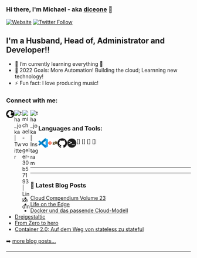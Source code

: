 ### Hi there, I'm Michael - aka [diceone][website] 👋 

[![Website](https://img.shields.io/website?label=dev-ops.de&style=for-the-badge&url=https%3A%2F%2Fwww.dev-ops.de)](https://www.dev-ops.de)
[![Twitter Follow](https://img.shields.io/twitter/follow/tha_joka?color=1DA1F2&logo=twitter&style=for-the-badge)](https://twitter.com/intent/follow?original_referer=https%3A%2F%2Fgithub.com%2FcodeSTACKr&screen_name=diceone)

## I'm a Husband, Head of, Administrator and Developer!!

- 🌱 I’m currently learning everything 🤣
- 🥅 2022 Goals: More Automation! Building the cloud; Learnning new technology!
- ⚡ Fun fact: I love producing music!

### Connect with me:

[<img align="left" alt="www.dev-ops-de" width="22px" src="https://raw.githubusercontent.com/iconic/open-iconic/master/svg/globe.svg" />][website]
[<img align="left" alt="tha_joka | Twitter" width="22px" src="https://cdn.jsdelivr.net/npm/simple-icons@v3/icons/twitter.svg" />][twitter]
[<img align="left" alt="michael-vogeler-30b57193 | LinkedIn" width="22px" src="https://cdn.jsdelivr.net/npm/simple-icons@v3/icons/linkedin.svg" />][linkedin]
[<img align="left" alt="tha_joka | Instagram" width="22px" src="https://cdn.jsdelivr.net/npm/simple-icons@v3/icons/instagram.svg" />][instagram]

<br />

### Languages and Tools:

[<img align="left" alt="Visual Studio Code" width="26px" src="https://raw.githubusercontent.com/github/explore/80688e429a7d4ef2fca1e82350fe8e3517d3494d/topics/visual-studio-code/visual-studio-code.png" />]
[<img align="left" alt="Git" width="26px" src="https://raw.githubusercontent.com/github/explore/80688e429a7d4ef2fca1e82350fe8e3517d3494d/topics/git/git.png" />]
[<img align="left" alt="GitHub" width="26px" src="https://raw.githubusercontent.com/github/explore/78df643247d429f6cc873026c0622819ad797942/topics/github/github.png" />]
[<img align="left" alt="Terminal" width="26px" src="https://raw.githubusercontent.com/github/explore/80688e429a7d4ef2fca1e82350fe8e3517d3494d/topics/terminal/terminal.png" />]

<br />
<br />

---

---

### 📕 Latest Blog Posts

<!-- BLOG-POST-LIST:START -->
- [Cloud Compendium Volume 23](https://www.amazon.de/Cloud-Compendium-23-Rainer-Stropek-ebook/dp/B07RJWGVH8/ref=sr_1_2?__mk_de_DE=%C3%85M%C3%85%C5%BD%C3%95%C3%91&crid=29P6XHB31SQML&keywords=cloud+compendium&qid=1636356535&sprefix=cloud+compendium%2Caps%2C118&sr=8-2)
- [Life on the Edge](https://speakerdeck.com/condayseu/life-on-the-edge-michael-vogeler)
- [Docker und das passende Cloud-Modell](https://www.informatik-aktuell.de/entwicklung/methoden/docker-und-das-passende-cloud-modell.html)
- [Dreigestaltic](https://books.google.se/books?id=FdkzDwAAQBAJ&pg=PA127&lpg=PA127&dq=michael+vogeler+nexinto&source=bl&ots=kcf9XdA5ki&sig=ACfU3U1HqovQINaUFuRwLCYoHHvoklBu5A&hl=de&sa=X&ved=2ahUKEwiz7ez8nYj0AhU0i8MKHR17AwsQ6AF6BAhkEAM#v=onepage&q=michael%20vogeler%20nexinto&f=false)
- [From Zero to hero](https://de.slideshare.net/JohannPaulusAlmeida/from-zero-to-hero-nexinto)
- [Container 2.0: Auf dem Weg von stateless zu stateful](https://www.it-administrator.de/fachartikel/242002.html)
<!-- BLOG-POST-LIST:END -->

➡️ [more blog posts...](https://www.dev-ops.de)

---

[website]: https://www.dev-ops-de
[cloud]: https://www.minusserver.com
[twitter]: https://twitter.com/tha_joka
[instagram]: https://instagram.com/tha_joka
[linkedin]: https://www.linkedin.com/in/michael-vogeler-30b57193
